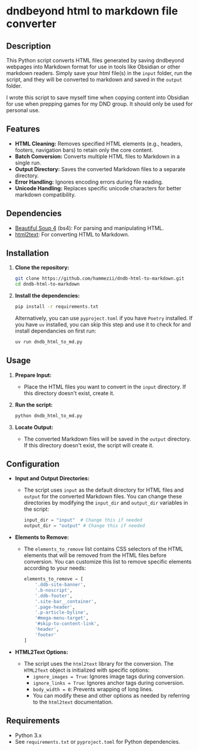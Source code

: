 # dndbeyond html to markdown file converter

## Description

This Python script converts HTML files generated by saving dndbeyond webpages into Markdown format for use in tools like Obsidian or other markdown readers. Simply save your html file(s) in the `input` folder, run the script, and they will be converted to markdown and saved in the `output` folder. 

I wrote this script to save myself time when copying content into Obsidian for use when prepping games for my DND group. It should only be used for personal use. 

## Features

* **HTML Cleaning:** Removes specified HTML elements (e.g., headers, footers, navigation bars) to retain only the core content.
* **Batch Conversion:** Converts multiple HTML files to Markdown in a single run.
* **Output Directory:** Saves the converted Markdown files to a separate directory.
* **Error Handling:** Ignores encoding errors during file reading.
* **Unicode Handling:** Replaces specific unicode characters for better markdown compatibility.

## Dependencies

* [Beautiful Soup 4](https://pypi.org/project/beautifulsoup4/) (bs4): For parsing and manipulating HTML.
* [html2text](https://pypi.org/project/html2text/): For converting HTML to Markdown.

## Installation

1.  **Clone the repository:**

    ```bash
    git clone https://github.com/hammezii/dndb-html-to-markdown.git
    cd dndb-html-to-markdown
    ```

2.  **Install the dependencies:**

    ```bash
    pip install -r requirements.txt
    ```

    Alternatively, you can use `pyproject.toml` if you have `Poetry` installed. If you have `uv` installed, you can skip this step and use it to check for and install dependancies on first run:
    
    ```bash
    uv run dndb_html_to_md.py
    ```

## Usage

1.  **Prepare Input:**
    * Place the HTML files you want to convert in the `input` directory.  If this directory doesn't exist, create it.

2.  **Run the script:**

    ```bash
    python dndb_html_to_md.py
    ```

3.  **Locate Output:**
    * The converted Markdown files will be saved in the `output` directory. If this directory doesn't exist, the script will create it.

## Configuration

* **Input and Output Directories:**
    * The script uses `input` as the default directory for HTML files and `output` for the converted Markdown files. You can change these directories by modifying the `input_dir` and `output_dir` variables in the script:

        ```python
        input_dir = "input"  # Change this if needed
        output_dir = "output" # Change this if needed
        ```

* **Elements to Remove:**
    * The `elements_to_remove` list contains CSS selectors of the HTML elements that will be removed from the HTML files before conversion.  You can customize this list to remove specific elements according to your needs:

        ```python
        elements_to_remove = [
            '.ddb-site-banner',
            '.b-noscript',
            '.ddb-footer',
            '.site-bar__container',
            '.page-header',
            '.p-article-byline',
            '#mega-menu-target',
            '#skip-to-content-link',
            'header',
            'footer'
        ]
        ```

* **HTML2Text Options:**
    * The script uses the `html2text` library for the conversion.  The `HTML2Text` object is initialized with specific options:
        * `ignore_images = True`:  Ignores image tags during conversion.
        * `ignore_links = True`:  Ignores anchor tags during conversion.
        * `body_width = 0`:  Prevents wrapping of long lines.
        * You can modify these and other options as needed by referring to the `html2text` documentation.


## Requirements

* Python 3.x
* See `requirements.txt` or `pyproject.toml` for Python dependencies.

